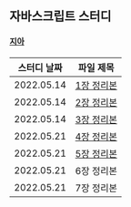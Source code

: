 ## 자바스크립트 스터디

#### [지아](https://github.com/yujiah-github)

|스터디 날짜|파일 제목|
|-------|-------|
|2022.05.14|[1장 정리본](https://github.com/yujiah-github/JavascriptStudy/commit/c09a0013c98ace8e4c120b0b6829c88b13bdafbf)|
|2022.05.14|[2장 정리본](https://github.com/yujiah-github/JavascriptStudy/commit/3be8dba6cd428045e97dd394d5a18888fd2d7155)|
|2022.05.14|[3장 정리본](https://github.com/yujiah-github/JavascriptStudy/commit/a60dbbbf77908fa049c9e69d12e4dec8a4304f3f)|
|2022.05.21|[4장 정리본](https://github.com/yujiah-github/JavascriptStudy/commit/dd1179b9923521e2d2b52634e482fe60a8f819ee)|
|2022.05.21|[5장 정리본](https://github.com/yujiah-github/JavascriptStudy/blob/main/%EC%A7%80%EC%95%84/Chapter5.md)|
|2022.05.21|6장 정리본|
|2022.05.21|7장 정리본|
